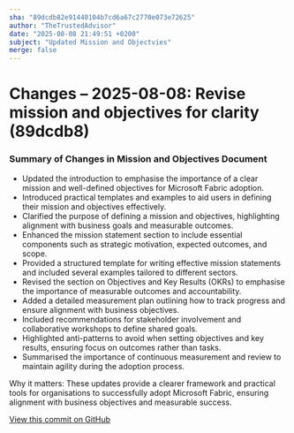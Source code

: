 ```yaml
---
sha: "89dcdb82e91440104b7cd6a67c2770e073e72625"
author: "TheTrustedAdvisor"
date: "2025-08-08 21:49:51 +0200"
subject: "Updated Mission and Objectvies"
merge: false
---
```


# Changes – 2025-08-08: Revise mission and objectives for clarity (89dcdb8)

### Summary of Changes in Mission and Objectives Document

- Updated the introduction to emphasise the importance of a clear mission and well-defined objectives for Microsoft Fabric adoption.
- Introduced practical templates and examples to aid users in defining their mission and objectives effectively.
- Clarified the purpose of defining a mission and objectives, highlighting alignment with business goals and measurable outcomes.
- Enhanced the mission statement section to include essential components such as strategic motivation, expected outcomes, and scope.
- Provided a structured template for writing effective mission statements and included several examples tailored to different sectors.
- Revised the section on Objectives and Key Results (OKRs) to emphasise the importance of measurable outcomes and accountability.
- Added a detailed measurement plan outlining how to track progress and ensure alignment with business objectives.
- Included recommendations for stakeholder involvement and collaborative workshops to define shared goals.
- Highlighted anti-patterns to avoid when setting objectives and key results, ensuring focus on outcomes rather than tasks.
- Summarised the importance of continuous measurement and review to maintain agility during the adoption process.

Why it matters: These updates provide a clearer framework and practical tools for organisations to successfully adopt Microsoft Fabric, ensuring alignment with business objectives and measurable success.

[View this commit on GitHub](https://github.com/TheTrustedAdvisor/FabricAdoptionFramework/commit/89dcdb82e91440104b7cd6a67c2770e073e72625)
